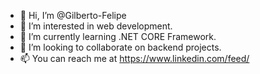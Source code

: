 - 👋 Hi, I’m @Gilberto-Felipe
- 👀 I’m interested in web development.
- 🌱 I’m currently learning .NET CORE Framework.
- 💞️ I’m looking to collaborate on backend projects.
- 📫 You can reach me at https://www.linkedin.com/feed/

<!---
Gilberto-Felipe/Gilberto-Felipe is a ✨ special ✨ repository because its `README.md` (this file) appears on your GitHub profile.
You can click the Preview link to take a look at your changes.
--->
